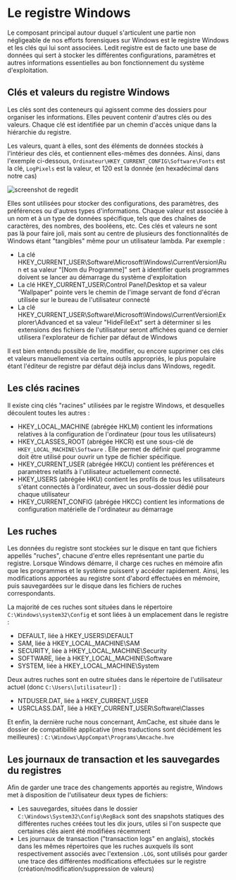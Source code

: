 # Le registre Windows

Le composant principal autour duquel s'articulent une partie non négligeable de nos efforts forensiques sur Windows est le registre Windows et les clés qui lui sont associées. Ledit registre est de facto une base de données qui sert à stocker les différentes configurations, paramètres et autres informations essentielles au bon fonctionnement du système d'exploitation. 

## Clés et valeurs du registre Windows

Les clés sont des conteneurs qui agissent comme des dossiers pour organiser les informations. Elles peuvent contenir d'autres clés ou des valeurs. Chaque clé est identifiée par un chemin d'accès unique dans la hiérarchie du registre.

Les valeurs, quant à elles, sont des éléments de données stockés à l'intérieur des clés, et contiennent elles-mêmes des données. Ainsi, dans l'exemple ci-dessous, `Ordinateur\HKEY_CURRENT_CONFIG\Software\Fonts` est la clé, `LogPixels` est la valeur, et 120 est la donnée (en hexadécimal dans notre cas)

![screenshot de regedit](../docs/assets/images/forwin2_regedit_example)


Elles sont utilisées pour stocker des configurations, des paramètres, des préférences ou d'autres types d'informations. Chaque valeur est associée à un nom et à un type de données spécifique, tels que des chaînes de caractères, des nombres, des booléens, etc. Ces clés et valeurs ne sont pas là pour faire joli, mais sont au centre de plusieurs des fonctionnalités de Windows étant "tangibles" même pour un utilisateur lambda. Par exemple : 

*	La clé HKEY_CURRENT_USER\Software\Microsoft\Windows\CurrentVersion\Run et sa valeur "[Nom du Programme]" sert à identifier quels programmes doivent se lancer au démarrage du système d'exploitation
*	La clé HKEY_CURRENT_USER\Control Panel\Desktop et sa valeur "Wallpaper" pointe vers le chemin de l'image servant de fond d'écran utilisée sur le bureau de l'utilisateur connecté
*	La clé HKEY_CURRENT_USER\Software\Microsoft\Windows\CurrentVersion\Explorer\Advanced et sa valeur "HideFileExt" sert à déterminer si les extensions des fichiers de l'utilisateur seront affichées quand ce dernier utilisera l'explorateur de fichier par défaut de Windows


 Il est bien entendu possible de lire, modifier, ou encore supprimer ces clés et valeurs manuellement via certains outils appropriés, le plus populaire étant l'éditeur de registre par défaut déjà inclus dans Windows, regedit. 


## Les clés racines 

Il existe cinq clés "racines" utilisées par le registre Windows, et desquelles découlent toutes les autres :


*	HKEY_LOCAL_MACHINE (abrégée HKLM) contient les informations relatives à la configuration de l'ordinateur (pour tous les utilisateurs) 
*	HKEY_CLASSES_ROOT (abrégée HKCR) est une sous-clé de `HKEY_LOCAL_MACHINE\Software` . Elle permet de définir quel programme doit être utilisé pour ouvrir un type de fichier spécifique.
*	HKEY_CURRENT_USER (abrégée HKCU) contient les préférences et paramètres relatifs à l'utilisateur actuellement connecté.
*	HKEY_USERS (abrégée HKU) contient les profils de tous les utilisateurs s'étant connectés à l'ordinateur, avec un sous-dossier dédié pour chaque utilisateur
*	HKEY_CURRENT_CONFIG (abrégée HKCC) contient les informations de configuration matérielle de l'ordinateur au démarrage

## Les ruches

Les données du registre sont stockées sur le disque en tant que fichiers appellés "ruches", chacune d'entre elles représentant une partie du registre. Lorsque Windows démarre, il charge ces ruches en mémoire afin que les programmes et le système puissent y accéder rapidement. Ainsi, les modifications apportées au registre sont d'abord effectuées en mémoire, puis sauvegardées sur le disque dans les fichiers de ruches correspondants.

La majorité de ces ruches sont situées dans le répertoire `C:\Windows\system32\Config` et sont liées à un emplacement dans le registre :

*	DEFAULT, liée à HKEY_USERS\DEFAULT 
*	SAM, liée à HKEY_LOCAL_MACHINE\SAM
*	SECURITY, liée à HKEY_LOCAL_MACHINE\Security
*	SOFTWARE, liée à HKEY_LOCAL_MACHINE\Software
*	SYSTEM, liée à HKEY_LOCAL_MACHINE\System

Deux autres ruches sont en outre situées dans le répertoire de l'utilisateur actuel (donc `C:\Users\[utilisateur]`) :

*	NTDUSER.DAT, liée à HKEY_CURRENT_USER
*	USRCLASS.DAT, liée à HKEY_CURRENT_USER\Software\Classes

Et enfin, la dernière ruche nous concernant, AmCache, est située dans le dossier de compatibilité applicative (mes traductions sont décidément les meilleures) : `C:\Windows\AppCompat\Programs\Amcache.hve`

##  Les journaux de transaction et les sauvegardes du registres

Afin de garder une trace des changements apportés au registre, Windows met à disposition de l'utilisateur deux types de fichiers:

*   Les sauvegardes, situées dans le dossier `C:\Windows\System32\Config\RegBack` sont des snapshots statiques des différentes ruches créées tout les dix jours, utiles si l'on suspecte que certaines clés aient été modifiées récemment
*   Les journaux de transaction ("transaction logs" en anglais), stockés dans les mêmes répertoires que les ruches auxquels ils sont respectivement associés avec l'extension `.LOG`, sont utilisés pour garder une trace des différentes modifications effectuées sur le registre (création/modification/suppression de valeurs) 